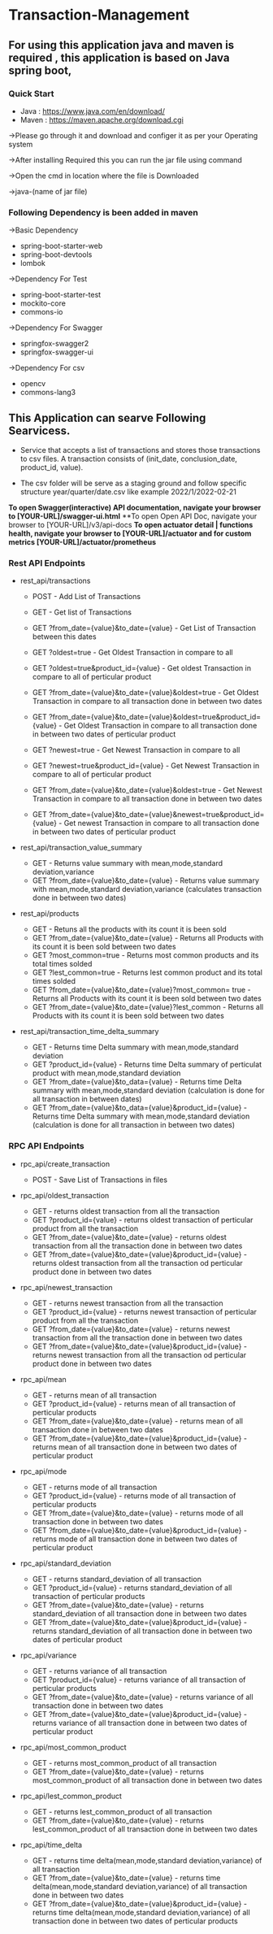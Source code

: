 # Transaction-Management

## For using this application java and maven is required , this application is based on Java spring boot,
### Quick Start
   * Java : https://www.java.com/en/download/
   * Maven : https://maven.apache.org/download.cgi
   
->Please go through it and download and configer it as per your Operating system 

->After installing Required this you can run the jar file using command

->Open the cmd in location where the file is Downloaded 

->java-(name of jar file)
### Following Dependency is been added in maven

   ->Basic Dependency
   * spring-boot-starter-web
   * spring-boot-devtools
   * lombok
   
   ->Dependency For Test
   * spring-boot-starter-test
   * mockito-core
   * commons-io
   
   ->Dependency For Swagger
   * springfox-swagger2
   * springfox-swagger-ui
   
   ->Dependency For csv
   * opencv
   * commons-lang3
   
## This Application can searve Following Searvicess.

 * Service that accepts a list of transactions and stores those transactions to csv files. A transaction consists of (init_date, conclusion_date, product_id, value). 

 * The csv folder will be serve as a staging ground and follow specific structure year/quarter/date.csv  like example 2022/1/2022-02-21
 
 
**To open Swagger(interactive) API documentation, navigate your browser to [YOUR-URL]/swagger-ui.html**
**To open Open API Doc, navigate your browser to [YOUR-URL]/v3/api-docs
**To open actuator detail | functions health, navigate your browser to [YOUR-URL]/actuator and for custom metrics [YOUR-URL]/actuator/prometheus**

### Rest API Endpoints
  - rest_api/transactions
    * POST - Add List of Transactions
    * GET - Get list of Transactions
    * GET ?from_date={value}&to_date={value}  - Get List of Transaction between this dates
    
    * GET ?oldest=true  - Get Oldest Transaction in compare to all
    * GET ?oldest=true&product_id={value}  - Get oldest Transaction in compare to all of perticular product
    * GET ?from_date={value}&to_date={value}&oldest=true  - Get Oldest Transaction in compare to all transaction done in between two dates
    * GET ?from_date={value}&to_date={value}&oldest=true&product_id={value} - Get Oldest Transaction in compare to all transaction done in between two dates of       perticular product
    
    * GET ?newest=true  - Get Newest Transaction in compare to all
    * GET ?newest=true&product_id={value}  - Get Newest Transaction in compare to all of perticular product
    * GET ?from_date={value}&to_date={value}&oldest=true  - Get Newest Transaction in compare to all transaction done in between two dates
    * GET ?from_date={value}&to_date={value}&newest=true&product_id={value} - Get newest Transaction in compare to all transaction done in between two dates of perticular product
   
  
  - rest_api/transaction_value_summary
    * GET  -  Returns value summary with mean,mode,standard deviation,variance
    * GET ?from_date={value}&to_date={value} - Returns value summary with mean,mode,standard deviation,variance (calculates transaction done in between two dates)  
  
  
  - rest_api/products
    * GET -  Retuns all the products with its count it is been sold
    * GET ?from_date={value}&to_date={value} - Returns all Products with its count it is been sold between two dates 
    * GET ?most_common=true - Returns most common products and its total times solded 
    * GET ?lest_common=true - Returns lest common product and its total times solded
    * GET ?from_date={value}&to_date={value}?most_common= true - Returns all Products with its count it is been sold between two dates 
    * GET ?from_date={value}&to_date={value}?lest_common - Returns all Products with its count it is been sold between two dates 
    
  - rest_api/transaction_time_delta_summary
    * GET - Returns time Delta summary with mean,mode,standard deviation
    * GET ?product_id={value} - Returns time Delta summary of perticulat product with mean,mode,standard deviation
    * GET ?from_date={value}&to_data={value} - Returns time Delta summary with mean,mode,standard deviation (calculation is done for all transaction in between dates)
    * GET ?from_date={value}&to_data={value}&product_id={value} - Returns time Delta summary with mean,mode,standard deviation (calculation is done for all transaction in between two dates)
    
### RPC API Endpoints
  - rpc_api/create_transaction 
    * POST - Save List of Transactions in files
    
  - rpc_api/oldest_transaction
    * GET  - returns oldest transaction from all the transaction 
    * GET ?product_id={value}  - returns oldest transaction of perticular product from all the transaction
    * GET ?from_date={value}&to_date={value} - returns oldest transaction from all the transaction done in between two dates
    * GET ?from_date={value}&to_date={value}&product_id={value} - returns oldest transaction from all the transaction od perticular product done in between two dates 

  - rpc_api/newest_transaction
    * GET  - returns newest transaction from all the transaction 
    * GET ?product_id={value}  - returns newest transaction of perticular product from all the transaction
    * GET ?from_date={value}&to_date={value} - returns newest transaction from all the transaction done in between two dates
    * GET ?from_date={value}&to_date={value}&product_id={value} - returns newest transaction from all the transaction od perticular product done in between two dates 
 
  - rpc_api/mean
    * GET  - returns mean of all transaction 
    * GET ?product_id={value}  - returns mean of all transaction of perticular products
    * GET ?from_date={value}&to_date={value} - returns mean of all transaction done in between two dates
    * GET ?from_date={value}&to_date={value}&product_id={value} - returns mean of all transaction done in between two dates of perticular product
   
  - rpc_api/mode
    * GET  - returns mode of all transaction 
    * GET ?product_id={value}  - returns mode of all transaction of perticular products
    * GET ?from_date={value}&to_date={value} - returns mode of all transaction done in between two dates
    * GET ?from_date={value}&to_date={value}&product_id={value} - returns mode of all transaction done in between two dates of perticular product
    
  - rpc_api/standard_deviation
    * GET  - returns standard_deviation of all transaction 
    * GET ?product_id={value}  - returns standard_deviation of all transaction of perticular products
    * GET ?from_date={value}&to_date={value} - returns standard_deviation of all transaction done in between two dates
    * GET ?from_date={value}&to_date={value}&product_id={value} - returns standard_deviation of all transaction done in between two dates of perticular product
    
  - rpc_api/variance
    * GET  - returns variance of all transaction 
    * GET ?product_id={value}  - returns variance of all transaction of perticular products
    * GET ?from_date={value}&to_date={value} - returns variance of all transaction done in between two dates
    * GET ?from_date={value}&to_date={value}&product_id={value} - returns variance of all transaction done in between two dates of perticular product
    
  - rpc_api/most_common_product
    * GET  - returns most_common_product of all transaction 
    * GET ?from_date={value}&to_date={value} - returns most_common_product of all transaction done in between two dates
  
  - rpc_api/lest_common_product
    * GET  - returns lest_common_product of all transaction 
    * GET ?from_date={value}&to_date={value} - returns lest_common_product of all transaction done in between two dates
  
  - rpc_api/time_delta
    * GET  - returns time delta(mean,mode,standard deviation,variance) of all transaction 
    * GET ?from_date={value}&to_date={value} - returns time delta(mean,mode,standard deviation,variance) of all transaction done in between two dates
    * GET ?from_date={value}&to_date={value}&product_id={value} - returns time delta(mean,mode,standard deviation,variance) of all transaction done in between two dates of perticular products
    
